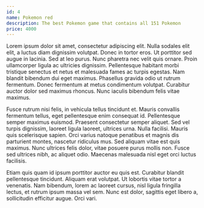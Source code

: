 ```yaml
---
id: 4
name: Pokemon red
description: The best Pokemon game that contains all 151 Pokemon
price: 4000
---
```


Lorem ipsum dolor sit amet, consectetur adipiscing elit. Nulla sodales elit elit, a luctus diam dignissim volutpat. Donec in tortor eros. Ut porttitor sed augue in lacinia. Sed at leo purus. Nunc pharetra nec velit quis ornare. Proin ullamcorper ligula ac ultricies dignissim. Pellentesque habitant morbi tristique senectus et netus et malesuada fames ac turpis egestas. Nam blandit bibendum dui eget maximus. Phasellus gravida odio ut rutrum fermentum. Donec fermentum at metus condimentum volutpat. Curabitur auctor dolor sed maximus rhoncus. Nunc iaculis bibendum felis vitae maximus.

Fusce rutrum nisi felis, in vehicula tellus tincidunt et. Mauris convallis fermentum tellus, eget pellentesque enim consequat id. Pellentesque semper maximus euismod. Praesent consectetur semper aliquet. Sed vel turpis dignissim, laoreet ligula laoreet, ultrices urna. Nulla facilisi. Mauris quis scelerisque sapien. Orci varius natoque penatibus et magnis dis parturient montes, nascetur ridiculus mus. Sed aliquam vitae est quis maximus. Nunc ultrices felis dolor, vitae posuere purus mollis non. Fusce sed ultrices nibh, ac aliquet odio. Maecenas malesuada nisl eget orci luctus facilisis.

Etiam quis quam id ipsum porttitor auctor eu quis est. Curabitur blandit pellentesque tincidunt. Aliquam erat volutpat. Ut lobortis vitae tortor a venenatis. Nam bibendum, lorem ac laoreet cursus, nisl ligula fringilla lectus, et rutrum ipsum massa vel sem. Nunc est dolor, sagittis eget libero a, sollicitudin efficitur augue. Orci vari.
